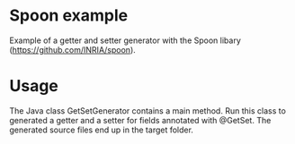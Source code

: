 # Spoon example
Example of a getter and setter generator with the Spoon libary (https://github.com/INRIA/spoon).

# Usage
The Java class GetSetGenerator contains a main method. Run this class to generated a getter and a setter for fields annotated with @GetSet.
The generated source files end up in the target folder.
